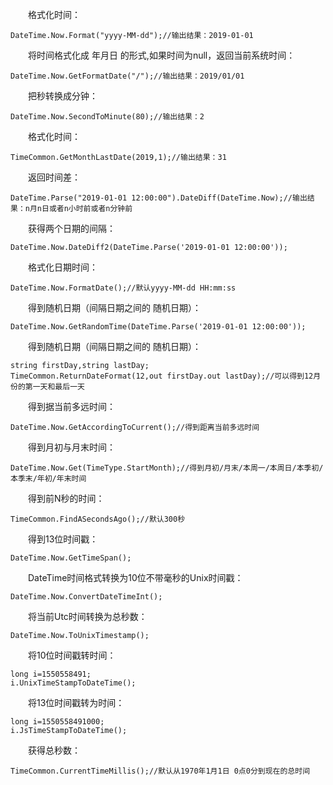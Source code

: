 &emsp;&emsp;格式化时间：

	DateTime.Now.Format("yyyy-MM-dd");//输出结果：2019-01-01


&emsp;&emsp;将时间格式化成 年月日 的形式,如果时间为null，返回当前系统时间：

	DateTime.Now.GetFormatDate("/");//输出结果：2019/01/01


&emsp;&emsp;把秒转换成分钟：

    DateTime.Now.SecondToMinute(80);//输出结果：2


&emsp;&emsp;格式化时间：

    TimeCommon.GetMonthLastDate(2019,1);//输出结果：31


&emsp;&emsp;返回时间差：

    DateTime.Parse("2019-01-01 12:00:00").DateDiff(DateTime.Now);//输出结果：n月n日或者n小时前或者n分钟前

&emsp;&emsp;获得两个日期的间隔：

    DateTime.Now.DateDiff2(DateTime.Parse('2019-01-01 12:00:00'));


&emsp;&emsp;格式化日期时间：

    DateTime.Now.FormatDate();//默认yyyy-MM-dd HH:mm:ss

&emsp;&emsp;得到随机日期（间隔日期之间的 随机日期）：

    DateTime.Now.GetRandomTime(DateTime.Parse('2019-01-01 12:00:00'));


&emsp;&emsp;得到随机日期（间隔日期之间的 随机日期）：

    string firstDay,string lastDay;
    TimeCommon.ReturnDateFormat(12,out firstDay.out lastDay);//可以得到12月份的第一天和最后一天


&emsp;&emsp;得到据当前多远时间：
		
    DateTime.Now.GetAccordingToCurrent();//得到距离当前多远时间 


&emsp;&emsp;得到月初与月末时间：
		
    DateTime.Now.Get(TimeType.StartMonth);//得到月初/月末/本周一/本周日/本季初/本季末/年初/年末时间 


&emsp;&emsp;得到前N秒的时间：

    TimeCommon.FindASecondsAgo();//默认300秒


&emsp;&emsp;得到13位时间戳：

    DateTime.Now.GetTimeSpan();

&emsp;&emsp;DateTime时间格式转换为10位不带毫秒的Unix时间戳：

    DateTime.Now.ConvertDateTimeInt();

&emsp;&emsp;将当前Utc时间转换为总秒数：

    DateTime.Now.ToUnixTimestamp();

&emsp;&emsp;将10位时间戳转时间：
		
    long i=1550558491;
    i.UnixTimeStampToDateTime();

&emsp;&emsp;将13位时间戳转为时间：

    long i=1550558491000;
    i.JsTimeStampToDateTime();

&emsp;&emsp;获得总秒数：

    TimeCommon.CurrentTimeMillis();//默认从1970年1月1日 0点0分到现在的总时间